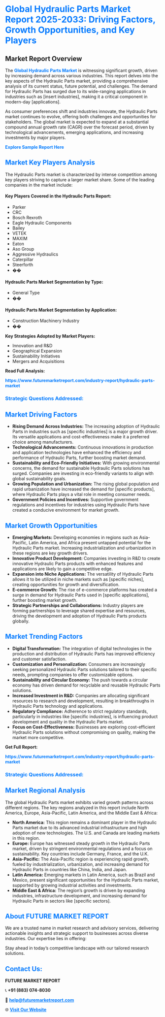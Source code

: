 <h1 style="color: #007BFF;">Global Hydraulic Parts Market Report 2025-2033: Driving Factors, Growth Opportunities, and Key Players</h1>

<section id="overview">
<h2>Market Report Overview</h2>
<p>The <a href="https://www.futuremarketreport.com/industry-report/hydraulic-parts-market" style="color: #007BFF; text-decoration: none;"><strong>Global Hydraulic Parts Market</strong></a> is witnessing significant growth, driven by increasing demand across various industries. This report delves into the key aspects of the Hydraulic Parts market, providing a comprehensive analysis of its current status, future potential, and challenges. The demand for Hydraulic Parts has surged due to its wide-ranging applications in industries such as [insert industries], making it a critical component in modern-day [applications].</p>
<p>As consumer preferences shift and industries innovate, the Hydraulic Parts market continues to evolve, offering both challenges and opportunities for stakeholders. The global market is expected to expand at a substantial compound annual growth rate (CAGR) over the forecast period, driven by technological advancements, emerging applications, and increasing investments by major players.</p>
</section>

<section id="overview">
<p><a href="https://www.futuremarketreport.com/request-sample/reportId=117036" style="color: #007BFF; text-decoration: none;"><strong>Explore Sample Report Here</strong></a></p>
</section>

<section id="key-players">
<h2 style="color: #007BFF;">Market Key Players Analysis</h2>
<p>The Hydraulic Parts market is characterized by intense competition among key players striving to capture a larger market share. Some of the leading companies in the market include:</p>
<h4>Key Players Covered in the Hydraulic Parts Report:</h4>
<ul><li>Parker</li><li>CRC</li><li>Bosch Rexroth</li><li>Eagle Hydraulic Components</li><li>Bailey</li><li>VETEK</li><li>MAXIM</li><li>Eaton</li><li>Aso Group</li><li>Aggressive Hydraulics</li><li>Caterpillar</li><li>Steerforth</li><li>��</li></ul>
<h4>Hydraulic Parts Market Segmentation by Type:</h4>
<ul><li>General Type</li><li>��</li></ul>

<h4>Hydraulic Parts Market Segmentation by Application:</h4>
<ul><li>Construction Machinery Industry</li><li>��</li></ul>
<p><strong>Key Strategies Adopted by Market Players:</strong></p>
<ul>
<li>Innovation and R&D</li>
<li>Geographical Expansion</li>
<li>Sustainability Initiatives</li>
<li>Mergers and Acquisitions</li>
</ul>
</section>

<section>
<p><strong>Read Full Analysis: </strong></p><a href="https://www.futuremarketreport.com/industry-report/hydraulic-parts-market" style="color: #007BFF; text-decoration: none;"><strong>https://www.futuremarketreport.com/industry-report/hydraulic-parts-market</strong></a>
<h3 style="color: #007BFF;">Strategic Questions Addressed:</h3>
</section>

<section id="driving-factors">
<h2 style="color: #007BFF;">Market Driving Factors</h2>
<ul>
<li><strong>Rising Demand Across Industries:</strong> The increasing adoption of Hydraulic Parts in industries such as [specific industries] is a major growth driver. Its versatile applications and cost-effectiveness make it a preferred choice among manufacturers.</li>
<li><strong>Technological Advancements:</strong> Continuous innovations in production and application technologies have enhanced the efficiency and performance of Hydraulic Parts, further boosting market demand.</li>
<li><strong>Sustainability and Eco-Friendly Initiatives:</strong> With growing environmental concerns, the demand for sustainable Hydraulic Parts solutions has surged. Companies are investing in eco-friendly variants to align with global sustainability goals.</li>
<li><strong>Growing Population and Urbanization:</strong> The rising global population and rapid urbanization have increased the demand for [specific products], where Hydraulic Parts plays a vital role in meeting consumer needs.</li>
<li><strong>Government Policies and Incentives:</strong> Supportive government regulations and incentives for industries using Hydraulic Parts have created a conducive environment for market growth.</li>
</ul>
</section>

<section id="growth-opportunities">
<h2 style="color: #007BFF;">Market Growth Opportunities</h2>
<ul>
<li><strong>Emerging Markets:</strong> Developing economies in regions such as Asia-Pacific, Latin America, and Africa present untapped potential for the Hydraulic Parts market. Increasing industrialization and urbanization in these regions are key growth drivers.</li>
<li><strong>Innovative Product Development:</strong> Companies investing in R&D to create innovative Hydraulic Parts products with enhanced features and applications are likely to gain a competitive edge.</li>
<li><strong>Expansion into Niche Applications:</strong> The versatility of Hydraulic Parts allows it to be utilized in niche markets such as [specific niches], creating opportunities for growth and diversification.</li>
<li><strong>E-commerce Growth:</strong> The rise of e-commerce platforms has created a surge in demand for Hydraulic Parts used in [specific applications], further boosting market growth.</li>
<li><strong>Strategic Partnerships and Collaborations:</strong> Industry players are forming partnerships to leverage shared expertise and resources, driving the development and adoption of Hydraulic Parts products globally.</li>
</ul>
</section>

<section id="trending-factors">
<h2 style="color: #007BFF;">Market Trending Factors</h2>
<ul>
<li><strong>Digital Transformation:</strong> The integration of digital technologies in the production and distribution of Hydraulic Parts has improved efficiency and customer satisfaction.</li>
<li><strong>Customization and Personalization:</strong> Consumers are increasingly seeking personalized Hydraulic Parts solutions tailored to their specific needs, prompting companies to offer customizable options.</li>
<li><strong>Sustainability and Circular Economy:</strong> The push towards a circular economy has driven demand for recyclable and reusable Hydraulic Parts solutions.</li>
<li><strong>Increased Investment in R&D:</strong> Companies are allocating significant resources to research and development, resulting in breakthroughs in Hydraulic Parts technology and applications.</li>
<li><strong>Regulatory Compliance:</strong> Adherence to strict regulatory standards, particularly in industries like [specific industries], is influencing product development and quality in the Hydraulic Parts market.</li>
<li><strong>Focus on Cost-Effectiveness:</strong> Businesses are exploring cost-efficient Hydraulic Parts solutions without compromising on quality, making the market more competitive.</li>
</ul>
</section>

<section>
<p><strong>Get Full Report: </strong></p><a href="https://www.futuremarketreport.com/industry-report/hydraulic-parts-market" style="color: #007BFF; text-decoration: none;"><strong>https://www.futuremarketreport.com/industry-report/hydraulic-parts-market</strong></a>
<h3 style="color: #007BFF;">Strategic Questions Addressed:</h3>
</section>


<section id="regional-analysis">
<h2 style="color: #007BFF;">Market Regional Analysis</h2>
<p>The global Hydraulic Parts market exhibits varied growth patterns across different regions. The key regions analyzed in this report include North America, Europe, Asia-Pacific, Latin America, and the Middle East & Africa:</p>
<ul>
<li><strong>North America:</strong> This region remains a dominant player in the Hydraulic Parts market due to its advanced industrial infrastructure and high adoption of new technologies. The U.S. and Canada are leading markets in this region.</li>
<li><strong>Europe:</strong> Europe has witnessed steady growth in the Hydraulic Parts market, driven by stringent environmental regulations and a focus on sustainability. Key countries include Germany, France, and the U.K.</li>
<li><strong>Asia-Pacific:</strong> The Asia-Pacific region is experiencing rapid growth, fueled by industrialization, urbanization, and increasing demand for Hydraulic Parts in countries like China, India, and Japan.</li>
<li><strong>Latin America:</strong> Emerging markets in Latin America, such as Brazil and Mexico, present significant opportunities for the Hydraulic Parts market, supported by growing industrial activities and investments.</li>
<li><strong>Middle East & Africa:</strong> The region’s growth is driven by expanding industries, infrastructure development, and increasing demand for Hydraulic Parts in sectors like [specific sectors].</li>
</ul>
</section>

<footer>
<h2 style="color: #007BFF;">About FUTURE MARKET REPORT</h2>
<p>We are a trusted name in market research and advisory services, delivering actionable insights and strategic support to businesses across diverse industries. Our expertise lies in offering:</p>

<p>Stay ahead in today’s competitive landscape with our tailored research solutions.</p>

<h2 style="color: #007BFF;">Contact Us:</h2>
<p><strong>FUTURE MARKET REPORT</strong></p>
<p>📞 <strong>+91 (883) 074-8030</strong></p>
<p>📧 <strong><a href="mailto:help@futuremarketreport.com" style="color: #007BFF;">help@futuremarketreport.com</a></strong></p>
<p>🌐 <strong><a href="https://www.futuremarketreport.com/" style="color: #007BFF;">Visit Our Website</a></strong></p>
</footer>